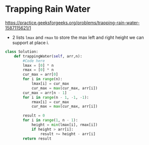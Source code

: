 # Trapping Rain Water

https://practice.geeksforgeeks.org/problems/trapping-rain-water-1587115621/1

* 2 lists `lmax` and `rmax` to store the max left and right height we can support at place i.
```python
class Solution:
    def trappingWater(self, arr,n):
        #Code here
        lmax = [0] * n
        rmax = [0] * n
        cur_max = arr[0]
        for i in range(n):
            lmax[i] = cur_max
            cur_max = max(cur_max, arr[i])
        cur_max = arr[n - 1]
        for i in range(n - 1, -1, -1):
            rmax[i] = cur_max
            cur_max = max(cur_max, arr[i])
            
        result = 0
        for i in range(1, n - 1):
            height = min(lmax[i], rmax[i])
            if height > arr[i]:
                result += height - arr[i]
        return result
```
